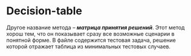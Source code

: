 # Decision-table

Другое название метода – ***матрица принятия решений***. Этот метод хорош тем, что он показывает сразу все возможные сценарии в понятной форме. 
В файле содержится тестовая задача, решение которой отражает таблица из минимальных тестовых случаев.
